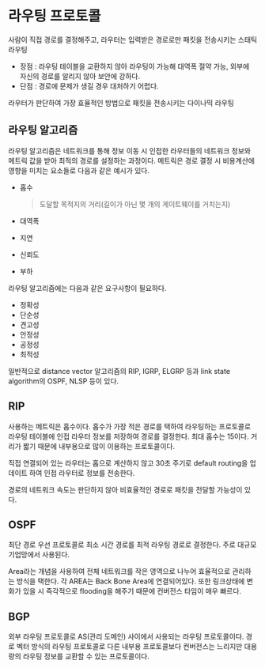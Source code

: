 # 라우팅 프로토콜

사람이 직접 경로를 결정해주고, 라우터는 입력받은 경로로만 패킷을 전송시키는 스태틱 라우팅

- 장점 : 라우팅 테이블을 교환하지 않아 라우팅이 가능해 대역폭 절약 가능, 외부에 자신의 경로를 알리지 않아 보안에 강하다.
- 단점 : 경로에 문제가 생길 경우 대처하기 어렵다.

라우터가 판단하여 가장 효율적인 방법으로 패킷을 전송시키는 다이나믹 라우팅



## 라우팅 알고리즘

라우팅 알고리즘은 네트워크를 통해 정보 이동 시 인접한 라우터들의 네트워크 정보와 메트릭 값을 받아 최적의 경로를 설정하는 과정이다. 메트릭은 경로 결정 시 비용계산에 영향을 미치는 요소들로 다음과 같은 예시가 있다.

- 홉수

  > 도달할 목적지의 거리(길이가 아닌 몇 개의 게이트웨이를 거치는지)

- 대역폭

- 지연

- 신뢰도

- 부하

라우팅 알고리즘에는 다음과 같은 요구사항이 필요하다.

- 정확성
- 단순성
- 견고성
- 안정성
- 공정성
- 최적성

일반적으로 distance vector 알고리즘의 RIP, IGRP, ELGRP 등과 link state algorithm의 OSPF, NLSP 등이 있다.

## RIP

사용하는 메트릭은 홉수이다. 홉수가 가장 적은 경로를 택하여 라우팅하는 프로토콜로 라우팅 테이블에 인접 라우터 정보를 저장하여 경로를 결정한다. 최대 홉수는 15이다. 거리가 짧기 때문에 내부용으로 많이 이용하는 프로토콜이다.

직접 연결되어 있는 라우터는 홉으로 계산하지 않고 30초 주기로 default routing을 업데이트 하여 인접 라우터로 정보를 전송한다.

경로의 네트워크 속도는 판단하지 않아 비효율적인 경로로 패킷을 전달할 가능성이 있다.

## OSPF

최단 경로 우선 프로토콜로 최소 시간 경로를 최적 라우팅 경로로 결정한다. 주로 대규모 기업망에서 사용된다. 

Area라는 개념을 사용하여 전체 네트워크를 작은 영역으로 나누어 효율적으로 관리하는 방식을 택한다. 각 AREA는 Back Bone Area에 연결되어있다. 또한 링크상태에 변화가 있을 시 즉각적으로 flooding을 해주기 때문에 컨버전스 타임이 매우 빠르다.



## BGP

외부 라우팅 프로토콜로 AS(관리 도메인) 사이에서 사용되는 라우팅 프로토콜이다. 경로 벡터 방식의 라우팅 프로토콜로 다른 내부용 프로토콜보다 컨버전스는 느리지만 대용량의 라우팅 정보를 교환할 수 있는 프로토콜이다.

